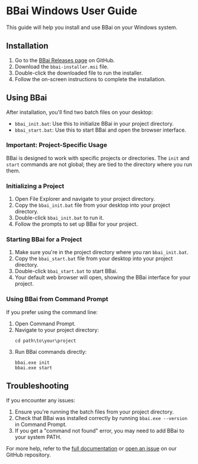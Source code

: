 # BBai Windows User Guide

This guide will help you install and use BBai on your Windows system.

## Installation

1. Go to the [BBai Releases page](https://github.com/BBai-Tips/bbai/releases) on GitHub.
2. Download the `bbai-installer.msi` file.
3. Double-click the downloaded file to run the installer.
4. Follow the on-screen instructions to complete the installation.

## Using BBai

After installation, you'll find two batch files on your desktop:

- `bbai_init.bat`: Use this to initialize BBai in your project directory.
- `bbai_start.bat`: Use this to start BBai and open the browser interface.

### Important: Project-Specific Usage

BBai is designed to work with specific projects or directories. The `init` and `start` commands are not global; they are tied to the directory where you run them.

### Initializing a Project

1. Open File Explorer and navigate to your project directory.
2. Copy the `bbai_init.bat` file from your desktop into your project directory.
3. Double-click `bbai_init.bat` to run it.
4. Follow the prompts to set up BBai for your project.

### Starting BBai for a Project

1. Make sure you're in the project directory where you ran `bbai_init.bat`.
2. Copy the `bbai_start.bat` file from your desktop into your project directory.
3. Double-click `bbai_start.bat` to start BBai.
4. Your default web browser will open, showing the BBai interface for your project.

### Using BBai from Command Prompt

If you prefer using the command line:

1. Open Command Prompt.
2. Navigate to your project directory:
   ```
   cd path\to\your\project
   ```
3. Run BBai commands directly:
   ```
   bbai.exe init
   bbai.exe start
   ```

## Troubleshooting

If you encounter any issues:

1. Ensure you're running the batch files from your project directory.
2. Check that BBai was installed correctly by running `bbai.exe --version` in Command Prompt.
3. If you get a "command not found" error, you may need to add BBai to your system PATH.

For more help, refer to the [full documentation](https://github.com/BBai-Tips/bbai/blob/main/README.md) or [open an issue](https://github.com/BBai-Tips/bbai/issues) on our GitHub repository.